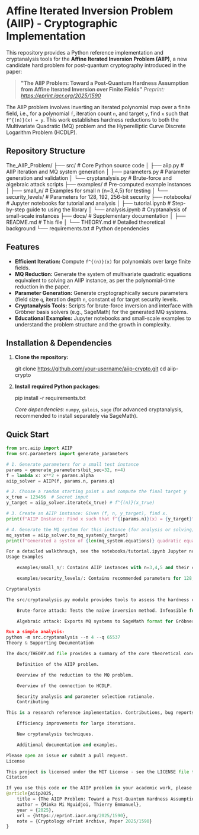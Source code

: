 # Affine Iterated Inversion Problem (AIIP) - Cryptographic Implementation

This repository provides a Python reference implementation and cryptanalysis tools for the **Affine Iterated Inversion Problem (AIIP)**, a new candidate hard problem for post-quantum cryptography introduced in the paper:

> **"The AIIP Problem: Toward a Post-Quantum Hardness Assumption from Affine Iterated Inversion over Finite Fields"**
> *Preprint: https://eprint.iacr.org/2025/1590*

The AIIP problem involves inverting an iterated polynomial map over a finite field, i.e., for a polynomial `f`, iteration count `n`, and target `y`, find `x` such that `f^{(n)}(x) = y`. This work establishes hardness reductions to both the Multivariate Quadratic (MQ) problem and the Hyperelliptic Curve Discrete Logarithm Problem (HCDLP).

## Repository Structure
The_AIIP_Problem/
├── src/ # Core Python source code
│ ├── aiip.py # AIIP iteration and MQ system generation
│ ├── parameters.py # Parameter generation and validation
│ └── cryptanalysis.py # Brute-force and algebraic attack scripts
├── examples/ # Pre-computed example instances
│ ├── small_n/ # Examples for small n (n=3,4,5) for testing
│ └── security_levels/ # Parameters for 128, 192, 256-bit security
├── notebooks/ # Jupyter notebooks for tutorial and analysis
│ ├── tutorial.ipynb # Step-by-step guide to using the library
│ └── analysis.ipynb # Cryptanalysis of small-scale instances
├── docs/ # Supplementary documentation
│ ├── README.md # This file
│ └── THEORY.md # Detailed theoretical background
└── requirements.txt # Python dependencies


## Features

- **Efficient Iteration:** Compute `f^{(n)}(x)` for polynomials over large finite fields.
- **MQ Reduction:** Generate the system of multivariate quadratic equations equivalent to solving an AIIP instance, as per the polynomial-time reduction in the paper.
- **Parameter Generation:** Generate cryptographically secure parameters (field size `q`, iteration depth `n`, constant `α`) for target security levels.
- **Cryptanalysis Tools:** Scripts for brute-force inversion and interface with Gröbner basis solvers (e.g., SageMath) for the generated MQ systems.
- **Educational Examples:** Jupyter notebooks and small-scale examples to understand the problem structure and the growth in complexity.

## Installation & Dependencies

1.  **Clone the repository:**
   
    git clone https://github.com/your-username/aiip-crypto.git
    cd aiip-crypto
    

2.  **Install required Python packages:**
    
    pip install -r requirements.txt
    
    *Core dependencies:* `numpy`, `galois`, `sage` (for advanced cryptanalysis, recommended to install separately via SageMath).

## Quick Start

```python
from src.aiip import AIIP
from src.parameters import generate_parameters

# 1. Generate parameters for a small test instance
params = generate_parameters(bit_sec=32, n=4)
f = lambda x: x**2 + params.alpha
aiip_solver = AIIP(f, params.n, params.q)

# 2. Choose a random starting point x and compute the final target y
x_true = 123456  # Secret input
y_target = aiip_solver.iterate(x_true) # f^{(n)}(x_true)

# 3. Create an AIIP instance: Given (f, n, y_target), find x.
print(f"AIIP Instance: Find x such that f^{(params.n)}(x) = {y_target}")

# 4. Generate the MQ system for this instance (for analysis or solving)
mq_system = aiip_solver.to_mq_system(y_target)
print(f"Generated a system of {len(mq_system.equations)} quadratic equations.")

For a detailed walkthrough, see the notebooks/tutorial.ipynb Jupyter notebook.
Usage Examples

    examples/small_n/: Contains AIIP instances with n=3,4,5 and their corresponding MQ systems. Use these to test your solving algorithms.

    examples/security_levels/: Contains recommended parameters for 128, 192, and 256-bit security levels, as proposed in the paper. The MQ systems for these are too large to solve but can be generated for structural analysis.

Cryptanalysis

The src/cryptanalysis.py module provides tools to assess the hardness of AIIP instances:

    Brute-force attack: Tests the naive inversion method. Infeasible for q > 2^40.

    Algebraic attack: Exports MQ systems to SageMath format for Gröbner basis analysis (e.g., using F4/F5 algorithms). The complexity is super-exponential in n, demonstrating the problem's hardness.

Run a simple analysis:
python -m src.cryptanalysis --n 4 --q 65537
Theory & Supporting Documentation

The docs/THEORY.md file provides a summary of the core theoretical concepts from the paper:

    Definition of the AIIP problem.

    Overview of the reduction to the MQ problem.

    Overview of the connection to HCDLP.

    Security analysis and parameter selection rationale.
    Contributing

This is a research reference implementation. Contributions, bug reports, and suggestions are welcome, especially regarding:

    Efficiency improvements for large iterations.

    New cryptanalysis techniques.

    Additional documentation and examples.

Please open an issue or submit a pull request.
License

This project is licensed under the MIT License - see the LICENSE file for details.
Citation

If you use this code or the AIIP problem in your academic work, please cite our preprint:
@article{aiip2025,
    title = {The AIIP Problem: Toward a Post-Quantum Hardness Assumption from Affine Iterated Inversion over Finite Fields},
    author = {Minka Mi Nguidjoi, Thierry Emmanuel},
    year = {2025},
    url = {https://eprint.iacr.org/2025/1590},
    note = {Cryptology ePrint Archive, Paper 2025/1590}
}

